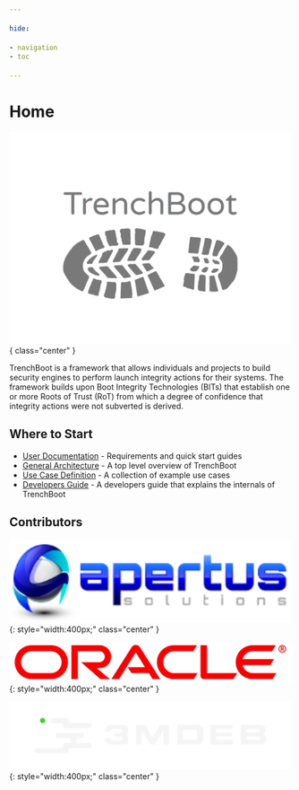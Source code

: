 ```yaml
---

hide:

- navigation
- toc

---
```


# Home

![](img/logo.svg){ class="center" }

TrenchBoot is a framework that allows individuals and projects to
build security engines to perform launch integrity actions for their
systems. The framework builds upon Boot Integrity Technologies (BITs)
that establish one or more Roots of Trust (RoT) from which a degree of
confidence that integrity actions were not subverted is derived.

## Where to Start

- [User Documentation](user-docs/index.md) - Requirements and quick
  start guides
- [General Architecture](theory/Architecture.md) - A top level
  overview of TrenchBoot
- [Use Case Definition](theory/UseCases.md) - A collection of example
  use cases
- [Developers Guide](dev-docs/DevelopersGuide.md) - A developers guide
  that explains the internals of TrenchBoot

## Contributors

![Apertus Solutions](assets/apertus_logo.svg) {: style="width:400px;"
class="center" }

![Oracle](assets/oracle_logo.svg){: style="width:400px;"
class="center" }

![3mdeb Embedded System Consulting](assets/3mdeb_logo.svg) {:
style="width:400px;" class="center" }
